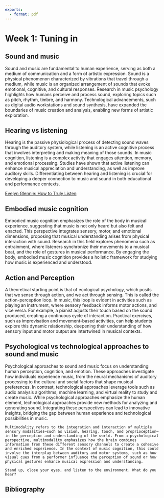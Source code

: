```yaml
---
exports:
  - format: pdf
---
```


# Week 1: Tuning in


## Sound and music

Sound and music are fundamental to human experience, serving as both a medium of communication and a form of artistic expression. Sound is a physical phenomenon characterized by vibrations that travel through a medium, while music is an organized arrangement of sounds that evoke emotional, cognitive, and cultural responses. Research in music psychology highlights how humans perceive and process sound, exploring topics such as pitch, rhythm, timbre, and harmony. Technological advancements, such as digital audio workstations and sound synthesis, have expanded the boundaries of music creation and analysis, enabling new forms of artistic exploration.

## Hearing vs listening

Hearing is the passive physiological process of detecting sound waves through the auditory system, while listening is an active cognitive process that involves interpreting and making meaning of those sounds. In music cognition, listening is a complex activity that engages attention, memory, and emotional processing. Studies have shown that active listening can enhance musical appreciation and understanding, as well as improve auditory skills. Differentiating between hearing and listening is crucial for developing a deeper connection to music and sound in both educational and performance contexts.


[Evelyn Glennie: How to Truly Listen](https://www.ted.com/talks/evelyn_glennie_how_to_truly_listen?subtitle=en)


## Embodied music cognition

Embodied music cognition emphasizes the role of the body in musical experience, suggesting that music is not only heard but also felt and enacted. This perspective integrates sensory, motor, and emotional dimensions, proposing that musical understanding arises from physical interaction with sound. Research in this field explores phenomena such as entrainment, where listeners synchronize their movements to a musical beat, and the role of gestures in musical performance. By engaging the body, embodied music cognition provides a holistic framework for studying how music is experienced and understood.

## Action and Perception

A theoretical starting point is that of ecological psychology, which posits that we sense through action, and we act through sensing. This is called the action-perception loop. In music, this loop is evident in activities such as playing an instrument, where sensory feedback informs motor actions, and vice versa. For example, a pianist adjusts their touch based on the sound produced, creating a continuous cycle of interaction. Practical exercises, such as improvisation and movement-based activities, can help students explore this dynamic relationship, deepening their understanding of how sensory input and motor output are intertwined in musical contexts.

## Psychological vs technological approaches to sound and music

Psychological approaches to sound and music focus on understanding human perception, cognition, and emotion. These approaches investigate how individuals experience music, from the neural mechanisms of auditory processing to the cultural and social factors that shape musical preferences. In contrast, technological approaches leverage tools such as audio analysis algorithms, machine learning, and virtual reality to study and create music. While psychological approaches emphasize the human element, technological approaches provide new methods for analyzing and generating sound. Integrating these perspectives can lead to innovative insights, bridging the gap between human experience and technological possibilities in music.


```{note}
Multimodality refers to the integration and interaction of multiple sensory modalities—such as vision, hearing, touch, and proprioception—in the perception and understanding of the world. From a psychological perspective, multimodality emphasizes how the brain combines information from these different sensory channels to create a cohesive and enriched experience. In the context of music cognition, this could involve the interplay between auditory and motor systems, such as how visual cues from a performer influence the perception of sound or how physical gestures enhance musical expression and understanding.
```



```{exercise}
Stand up, close your eyes, and listen to the environment. What do you hear?
```


## Bibliography


```{bibliography}
```
